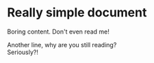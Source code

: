 # Really simple document

Boring content. Don't even read me!

Another line, why are you still reading?  
Seriously?!
